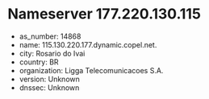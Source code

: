# Nameserver 177.220.130.115

* as_number: 14868
* name: 115.130.220.177.dynamic.copel.net.
* city: Rosario do Ivai
* country: BR
* organization: Ligga Telecomunicacoes S.A.
* version: Unknown
* dnssec: Unknown
